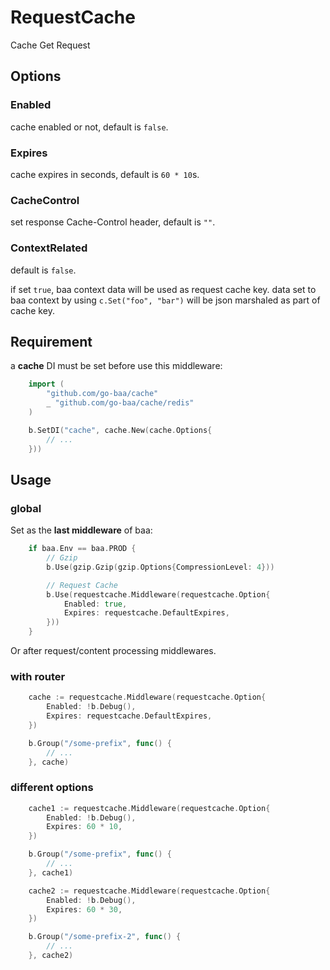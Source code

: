 # RequestCache
Cache Get Request

## Options

### Enabled

cache enabled or not, default is `false`.

### Expires

cache expires in seconds, default is `60 * 10`s.

### CacheControl

set response Cache-Control header, default is `""`.

### ContextRelated

default is `false`.

if set `true`, baa context data will be used as request cache key.
data set to baa context by using `c.Set("foo", "bar")` will be json marshaled as part of cache key.

## Requirement

a **cache** DI must be set before use this middleware:

```go
	import (
		"github.com/go-baa/cache"
		_ "github.com/go-baa/cache/redis"
	)

	b.SetDI("cache", cache.New(cache.Options{
		// ...
	}))
```

## Usage

### global
Set as the **last middleware** of baa:
```go
	if baa.Env == baa.PROD {
		// Gzip
		b.Use(gzip.Gzip(gzip.Options{CompressionLevel: 4}))

		// Request Cache
		b.Use(requestcache.Middleware(requestcache.Option{
			Enabled: true,
			Expires: requestcache.DefaultExpires,
		}))
	}
```
Or after request/content processing middlewares.

### with router

```go
	cache := requestcache.Middleware(requestcache.Option{
		Enabled: !b.Debug(),
		Expires: requestcache.DefaultExpires,
	})

	b.Group("/some-prefix", func() {
		// ...
	}, cache)
```

### different options

```go
	cache1 := requestcache.Middleware(requestcache.Option{
		Enabled: !b.Debug(),
		Expires: 60 * 10,
	})

	b.Group("/some-prefix", func() {
		// ...
	}, cache1)

	cache2 := requestcache.Middleware(requestcache.Option{
		Enabled: !b.Debug(),
		Expires: 60 * 30,
	})

	b.Group("/some-prefix-2", func() {
		// ...
	}, cache2)
```